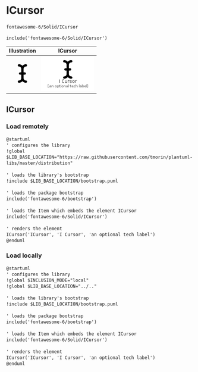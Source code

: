 # ICursor


```text
fontawesome-6/Solid/ICursor
```

```text
include('fontawesome-6/Solid/ICursor')
```



| Illustration | ICursor |
| :---: | :---: |
| ![illustration for Illustration](../../fontawesome-6/Solid/ICursor.png) | ![illustration for ICursor](../../fontawesome-6/Solid/ICursor.Local.png) |




## ICursor

### Load remotely
```plantuml
@startuml
' configures the library
!global $LIB_BASE_LOCATION="https://raw.githubusercontent.com/tmorin/plantuml-libs/master/distribution"

' loads the library's bootstrap
!include $LIB_BASE_LOCATION/bootstrap.puml

' loads the package bootstrap
include('fontawesome-6/bootstrap')

' loads the Item which embeds the element ICursor
include('fontawesome-6/Solid/ICursor')

' renders the element
ICursor('ICursor', 'I Cursor', 'an optional tech label')
@enduml
```

### Load locally
```plantuml
@startuml
' configures the library
!global $INCLUSION_MODE="local"
!global $LIB_BASE_LOCATION="../.."

' loads the library's bootstrap
!include $LIB_BASE_LOCATION/bootstrap.puml

' loads the package bootstrap
include('fontawesome-6/bootstrap')

' loads the Item which embeds the element ICursor
include('fontawesome-6/Solid/ICursor')

' renders the element
ICursor('ICursor', 'I Cursor', 'an optional tech label')
@enduml
```

